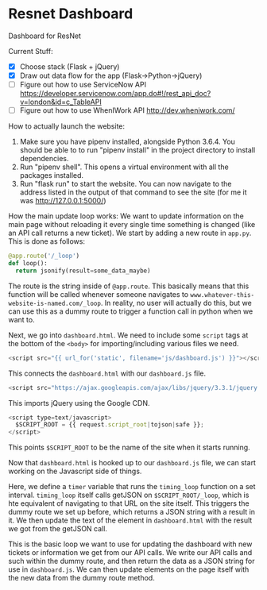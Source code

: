 # Resnet Dashboard
Dashboard for ResNet

Current Stuff:
- [x] Choose stack (Flask + jQuery)
- [x] Draw out data flow for the app (Flask->Python->jQuery)
- [ ] Figure out how to use ServiceNow API https://developer.servicenow.com/app.do#!/rest_api_doc?v=london&id=c_TableAPI
- [ ] Figure out how to use WhenIWork API http://dev.wheniwork.com/

How to actually launch the website:
1. Make sure you have pipenv installed, alongside Python 3.6.4. You should be able to to run "pipenv install" in the project directory to install dependencies.
2. Run "pipenv shell". This opens a virtual environment with all the packages installed.
3. Run "flask run" to start the website. You can now navigate to the address listed in the output of that command to see the site (for me it was http://127.0.0.1:5000/)

How the main update loop works:
We want to update information on the main page without reloading it every single time something is changed (like an API call returns a new ticket).
We start by adding a new route in `app.py`. This is done as follows:
```python
@app.route('/_loop')
def loop():
  return jsonify(result=some_data_maybe)
```
The route is the string inside of `@app.route`. This basically means that this function will be called whenever someone navigates to `www.whatever-this-website-is-named.com/_loop`. In reality, no user will actually do this, but we can use this as a dummy route to trigger a function call in python when we want to.

Next, we go into `dashboard.html`. We need to include some `script` tags at the bottom of the `<body>` for importing/including various files we need.

```javascript
<script src="{{ url_for('static', filename='js/dashboard.js') }}"></script>
```

This connects the `dashboard.html` with our `dashboard.js` file.

```javascript
<script src="https://ajax.googleapis.com/ajax/libs/jquery/3.3.1/jquery.min.js"></script>
```

This imports jQuery using the Google CDN.

```javascript
<script type=text/javascript>
  $SCRIPT_ROOT = {{ request.script_root|tojson|safe }};
</script>
```

This points `$SCRIPT_ROOT` to be the name of the site when it starts running.

Now that `dashboard.html` is hooked up to our `dashboard.js` file, we can start working on the Javascript side of things.

Here, we define a `timer` variable that runs the `timing_loop` function on a set interval. `timing_loop` itself calls getJSON on `$SCRIPT_ROOT/_loop`, which is hte equivalent of navigating to that URL on the site itself. This triggers the dummy route we set up before, which returns a JSON string with a result in it. We then update the text of the element in `dashboard.html` with the result we got from the getJSON call.

This is the basic loop we want to use for updating the dashboard with new tickets or information we get from our API calls. We write our API calls and such within the dummy route, and then return the data as a JSON string for use in `dashboard.js`. We can then update elements on the page itself with the new data from the dummy route method.
